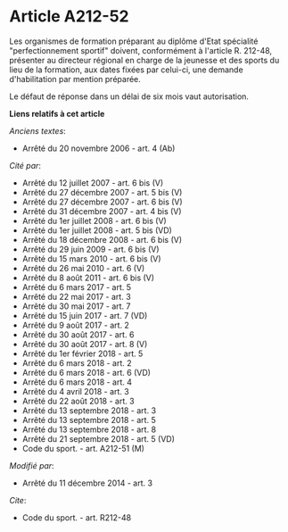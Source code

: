 # Article A212-52

Les organismes de formation préparant au diplôme d'Etat spécialité "perfectionnement sportif" doivent, conformément à
l'article R. 212-48, présenter au directeur régional en charge de la jeunesse et des sports du lieu de la formation, aux
dates fixées par celui-ci, une demande d'habilitation par mention préparée.

Le défaut de réponse dans un délai de six mois vaut autorisation.

**Liens relatifs à cet article**

_Anciens textes_:

  - Arrêté du 20 novembre 2006 - art. 4 (Ab)

_Cité par_:

  - Arrêté du 12 juillet 2007 - art. 6 bis (V)
  - Arrêté du 27 décembre 2007 - art. 5 bis (V)
  - Arrêté du 27 décembre 2007 - art. 6 bis (V)
  - Arrêté du 31 décembre 2007 - art. 4 bis (V)
  - Arrêté du 1er juillet 2008 - art. 6 bis (V)
  - Arrêté du 1er juillet 2008 - art. 5 bis (VD)
  - Arrêté du 18 décembre 2008 - art. 6 bis (V)
  - Arrêté du 29 juin 2009 - art. 6 bis (V)
  - Arrêté du 15 mars 2010 - art. 6 bis (V)
  - Arrêté du 26 mai 2010 - art. 6 (V)
  - Arrêté du 8 août 2011 - art. 6 bis (V)
  - Arrêté du 6 mars 2017 - art. 5
  - Arrêté du 22 mai 2017 - art. 3
  - Arrêté du 30 mai 2017 - art. 7
  - Arrêté du 15 juin 2017 - art. 7 (VD)
  - Arrêté du 9 août 2017 - art. 2
  - Arrêté du 30 août 2017 - art. 6
  - Arrêté du 30 août 2017 - art. 8 (V)
  - Arrêté du 1er février 2018 - art. 5
  - Arrêté du 6 mars 2018 - art. 2
  - Arrêté du 6 mars 2018 - art. 6 (VD)
  - Arrêté du 6 mars 2018 - art. 4
  - Arrêté du 4 avril 2018 - art. 3
  - Arrêté du 22 août 2018 - art. 3
  - Arrêté du 13 septembre 2018 - art. 3
  - Arrêté du 13 septembre 2018 - art. 5
  - Arrêté du 13 septembre 2018 - art. 8
  - Arrêté du 21 septembre 2018 - art. 5 (VD)
  - Code du sport. - art. A212-51 (M)

_Modifié par_:

  - Arrêté du 11 décembre 2014 - art. 3

_Cite_:

  - Code du sport. - art. R212-48
